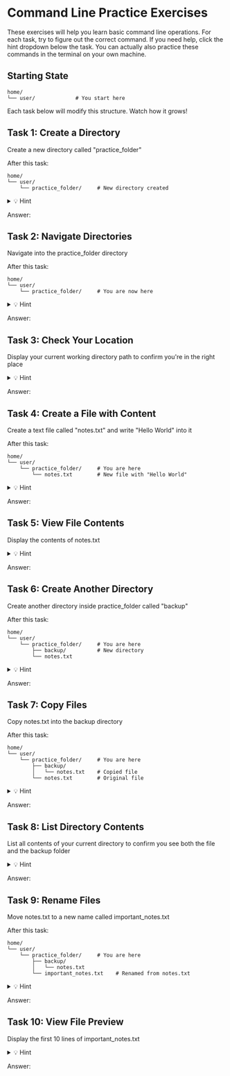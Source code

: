 # Command Line Practice Exercises

These exercises will help you learn basic command line operations. For each task, try to figure out the correct command. If you need help, click the hint dropdown below the task. You can actually also practice these commands in the terminal on your own machine.

## Starting State
```
home/
└── user/             # You start here
```

Each task below will modify this structure. Watch how it grows!

## Task 1: Create a Directory
Create a new directory called "practice_folder"

After this task:
```
home/
└── user/
    └── practice_folder/     # New directory created
```

<details>
<summary>💡 Hint</summary>
Use the `mkdir` command to create a new directory.
</details>

Answer: 

## Task 2: Navigate Directories
Navigate into the practice_folder directory

After this task:
```
home/
└── user/
    └── practice_folder/     # You are now here
```

<details>
<summary>💡 Hint</summary>
Use the `cd` command to change directories.
</details>

Answer: 

## Task 3: Check Your Location
Display your current working directory path to confirm you're in the right place

<details>
<summary>💡 Hint</summary>
The `pwd` command will show your current directory path.
</details>

Answer: 

## Task 4: Create a File with Content
Create a text file called "notes.txt" and write "Hello World" into it

After this task:
```
home/
└── user/
    └── practice_folder/     # You are here
        └── notes.txt        # New file with "Hello World"
```

<details>
<summary>💡 Hint</summary>
Use `echo "Hello World" > notes.txt` to create and write to a file.
</details>

Answer: 

## Task 5: View File Contents
Display the contents of notes.txt

<details>
<summary>💡 Hint</summary>
The `cat` command will show you the contents of a file.
</details>

Answer: 

## Task 6: Create Another Directory
Create another directory inside practice_folder called "backup"

After this task:
```
home/
└── user/
    └── practice_folder/     # You are here
        ├── backup/          # New directory
        └── notes.txt
```

<details>
<summary>💡 Hint</summary>
Use `mkdir` again to create the backup directory.
</details>

Answer: 

## Task 7: Copy Files
Copy notes.txt into the backup directory

After this task:
```
home/
└── user/
    └── practice_folder/     # You are here
        ├── backup/
        │   └── notes.txt    # Copied file
        └── notes.txt        # Original file
```

<details>
<summary>💡 Hint</summary>
The `cp` command copies files from one location to another.
</details>

Answer: 

## Task 8: List Directory Contents
List all contents of your current directory to confirm you see both the file and the backup folder

<details>
<summary>💡 Hint</summary>
The `ls` command lists directory contents.
</details>

Answer: 

## Task 9: Rename Files
Move notes.txt to a new name called important_notes.txt

After this task:
```
home/
└── user/
    └── practice_folder/     # You are here
        ├── backup/
        │   └── notes.txt
        └── important_notes.txt    # Renamed from notes.txt
```

<details>
<summary>💡 Hint</summary>
The `mv` command can rename files.
</details>

Answer: 

## Task 10: View File Preview
Display the first 10 lines of important_notes.txt

<details>
<summary>💡 Hint</summary>
The `head` command shows the beginning of a file.
</details>

Answer: 

